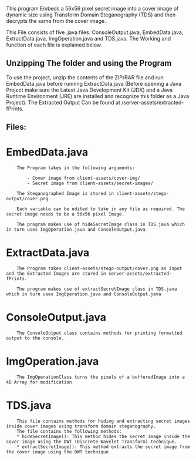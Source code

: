 This program Embeds a 56x56 pixel secret image into a cover image of dynamic size using Transform Domain Steganography (TDS) and then decrypts the same from the cover image.

This File consists of five .java files: ConsoleOutput.java, EmbedData.java, ExtractData.java, ImgOperation.java and TDS.java. The Working and function of each file is explained below.

## Unzipping The folder and using the Program

To use the project, unzip the contents of the ZIP/RAR file and run EmbedData.java before running ExtractData.java (Before opening a Java Project make sure the Latest Java Development Kit (JDK) and a Java Runtime Environment (JRE) are installed and recognize this folder as a Java Project). The Extracted Output Can be found at /server-assets/extracted-fPrints.

## Files:

# EmbedData.java

        The Program takes in the following arguments:

            - Cover image from client-assets/cover-img/
            - Secret image from client-assets/secret-images/

        The Steganographed Image is stored in client-assets/stego-output/cover.png

        Each variable can be edited to take in any file as required. The secret image needs to be a 56x56 pixel Image.

        The program makes use of hideSecretImage class in TDS.java which in turn uses ImgOperation.java and ConsoleOutput.java

# ExtractData.java

        The Program takes client-assets/stego-output/cover.png as input and the Extracted Images are stored in server-assets/extracted-fPrints.

        The program makes use of extractSecretImage class in TDS.java which in turn uses ImgOperation.java and ConsoleOutput.java

# ConsoleOutput.java

        The ConsoleOutput class contains methods for printing formatted output to the console.

# ImgOperation.java

        The ImgOperationClass turns the pixels of a bufferedImage into a 4D Array for modification

# TDS.java
        This file contains methods for hiding and extracting secret images inside cover images using transform domain steganography.
        The file contains the following methods:
        * hideSecretImage(): This method hides the secret image inside the cover image using the DWT (Discrete Wavelet Transform) technique.
        * extractSecretImage(): This method extracts the secret image from the cover image using the DWT technique.

